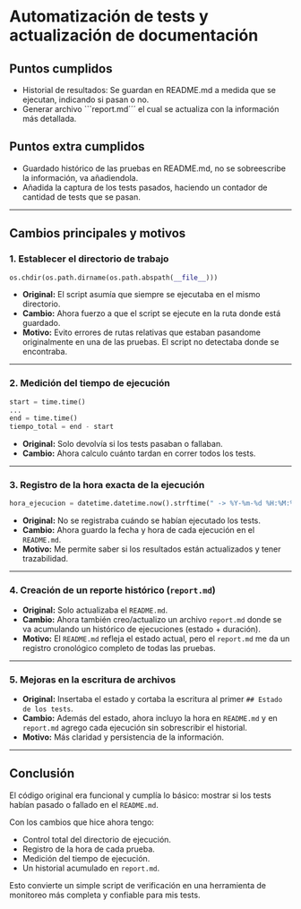 # Automatización de tests y actualización de documentación


## Puntos cumplidos
- Historial de resultados: Se guardan en README.md a medida que se ejecutan, indicando si pasan o no.
- Generar archivo ```report.md´´´ el cual se actualiza con la información más detallada.

## Puntos extra cumplidos
- Guardado histórico de las pruebas en README.md, no se sobreescribe la información, va añadiendola.
- Añadida la captura de los tests pasados, haciendo un contador de cantidad de tests que se pasan.


---

## Cambios principales y motivos

### 1. Establecer el directorio de trabajo
```python
os.chdir(os.path.dirname(os.path.abspath(__file__)))
```
- **Original:** El script asumía que siempre se ejecutaba en el mismo directorio.  
- **Cambio:** Ahora fuerzo a que el script se ejecute en la ruta donde está guardado. 
- **Motivo:** Evito errores de rutas relativas que estaban pasandome originalmente en una de las pruebas. El script no detectaba donde se encontraba.

---

### 2. Medición del tiempo de ejecución
```python
start = time.time()
...
end = time.time()
tiempo_total = end - start
```
- **Original:** Solo devolvía si los tests pasaban o fallaban.   
- **Cambio:** Ahora calculo cuánto tardan en correr todos los tests.   

---

### 3. Registro de la hora exacta de la ejecución
```python
hora_ejecucion = datetime.datetime.now().strftime(" -> %Y-%m-%d %H:%M:%S\n")
```
- **Original:** No se registraba cuándo se habían ejecutado los tests.  
- **Cambio:** Ahora guardo la fecha y hora de cada ejecución en el `README.md`.  
- **Motivo:** Me permite saber si los resultados están actualizados y tener trazabilidad.

---

### 4. Creación de un reporte histórico (`report.md`)
- **Original:** Solo actualizaba el `README.md`.  
- **Cambio:** Ahora también creo/actualizo un archivo `report.md` donde se va acumulando un histórico de ejecuciones (estado + duración).  
- **Motivo:** El `README.md` refleja el estado actual, pero el `report.md` me da un registro cronológico completo de todas las pruebas.

---

### 5. Mejoras en la escritura de archivos
- **Original:** Insertaba el estado y cortaba la escritura al primer `## Estado de los tests`.  
- **Cambio:** Además del estado, ahora incluyo la hora en `README.md` y en `report.md` agrego cada ejecución sin sobrescribir el historial.  
- **Motivo:** Más claridad y persistencia de la información.

---

## Conclusión

El código original era funcional y cumplía lo básico: mostrar si los tests habían pasado o fallado en el `README.md`.  

Con los cambios que hice ahora tengo:  
- Control total del directorio de ejecución.  
- Registro de la hora de cada prueba.  
- Medición del tiempo de ejecución.  
- Un historial acumulado en `report.md`.  

Esto convierte un simple script de verificación en una herramienta de monitoreo más completa y confiable para mis tests.
